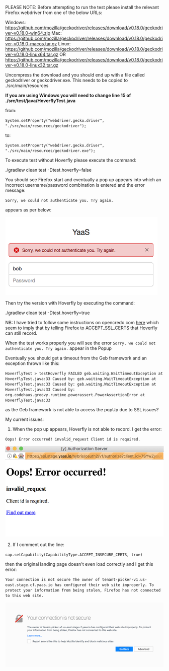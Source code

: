 PLEASE NOTE: Before attempting to run the test please install the relevant Firefox webdriver from one of the below URLs:

Windows:  
https://github.com/mozilla/geckodriver/releases/download/v0.18.0/geckodriver-v0.18.0-win64.zip
Mac:  
https://github.com/mozilla/geckodriver/releases/download/v0.18.0/geckodriver-v0.18.0-macos.tar.gz
Linux:  
https://github.com/mozilla/geckodriver/releases/download/v0.18.0/geckodriver-v0.18.0-linux64.tar.gz OR  
https://github.com/mozilla/geckodriver/releases/download/v0.18.0/geckodriver-v0.18.0-linux32.tar.gz  

Uncompress the download and you should end up with a file called geckodriver or geckodriver.exe. This needs to be copied to ./src/main/resources

**If you are using Windows you will need to change line 15 of ./src/test/java/HoverflyTest.java**

from:

`System.setProperty("webdriver.gecko.driver", "./src/main/resources/geckodriver");`

to:

`System.setProperty("webdriver.gecko.driver", "./src/main/resources/geckodriver.exe");`

To execute test without Hoverfly please execute the command:

./gradlew clean test -Dtest.hoverfly=false

You should see Firefox start and eventually a pop up appears into which an incorrect username/password combination is entered and the error message:

`Sorry, we could not authenticate you. Try again.`

appears as per below:

![Alt text](./src/main/resources/WeCouldNotAuthenticateYou.png?raw=true "Pop Up Correct Error")

Then try the version with Hoverfly by executing the command:

./gradlew clean test -Dtest.hoverfly=true

NB: I have tried to follow some instructions on opencredo.com [here](https://opencredo.com/simulating-github-oauth2-login-junit-webdriver-hoverfly/) which seem to imply that by telling Firefox to ACCEPT_SSL_CERTS that Hoverfly can still record.

When the test works properly you will see the error `Sorry, we could not authenticate you. Try again.` appear in the Popup

Eventually you should get a timeout from the Geb framework and an exception thrown like this:

`HoverflyTest > testHoverfly FAILED
     geb.waiting.WaitTimeoutException at HoverflyTest.java:33
         Caused by: geb.waiting.WaitTimeoutException at HoverflyTest.java:33
             Caused by: geb.waiting.WaitTimeoutException at HoverflyTest.java:33
                 Caused by: org.codehaus.groovy.runtime.powerassert.PowerAssertionError at HoverflyTest.java:33`

as the Geb framework is not able to access the popUp due to SSL issues?

My current issues:

1. When the pop up appears, Hoverfly is not able to record. I get the error:

`Oops! Error occurred!
invalid_request
Client id is required.`

![Alt text](./src/main/resources/PopUpError.png?raw=true "Pop Up Error")

2. If I comment out the line:

`cap.setCapability(CapabilityType.ACCEPT_INSECURE_CERTS, true)`

then the original landing page doesn't even load correctly and I get this error:

`Your connection is not secure
The owner of tenant-picker-v1.us-east.stage.cf.yaas.io has configured their web site improperly. To protect your information from being stolen, Firefox has not connected to this web site.`

![Alt text](./src/main/resources/LandingPageError.png?raw=true "Landing Page Error")

